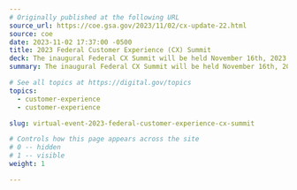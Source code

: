 ```yaml
---
# Originally published at the following URL
source_url: https://coe.gsa.gov/2023/11/02/cx-update-22.html
source: coe
date: 2023-11-02 17:37:00 -0500
title: 2023 Federal Customer Experience (CX) Summit
deck: The inaugural Federal CX Summit will be held November 16th, 2023. Featured speakers from across government will share how to focus on delivering impact to customers and building CX capacity, and will discuss innovations, trends, and technologies that can be leveraged to enhance customer experience at federal agencies. Register to attend this virtual event co-hosted by the Customer Experience Center of Excellence (CX CoE), 18F, and the CX Community of Practice.
summary: The inaugural Federal CX Summit will be held November 16th, 2023. Featured speakers from across government will share how to focus on delivering impact to customers and building CX capacity, and will discuss innovations, trends, and technologies that can be leveraged to enhance customer experience at federal agencies. Register to attend this virtual event co-hosted by the Customer Experience Center of Excellence (CX CoE), 18F, and the CX Community of Practice.

# See all topics at https://digital.gov/topics
topics:
  - customer-experience
  - customer-experience

slug: virtual-event-2023-federal-customer-experience-cx-summit

# Controls how this page appears across the site
# 0 -- hidden
# 1 -- visible
weight: 1

---
```

